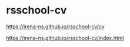 # rsschool-cv
https://irena-ns.github.io/rsschool-cv/cv

https://irena-ns.github.io/rsschool-cv/index.html
